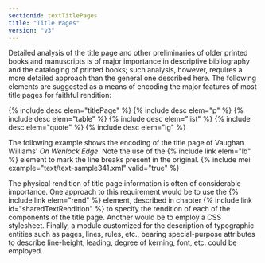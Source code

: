 ```yaml
---
sectionid: textTitlePages
title: "Title Pages"
version: "v3"
---
```


Detailed analysis of the title page and other preliminaries of older printed books and manuscripts is of major importance in descriptive bibliography and the cataloging of printed books; such analysis, however, requires a more detailed approach than the general one described here. The following elements are suggested as a means of encoding the major features of most title pages for faithful rendition:

  
{% include desc elem="titlePage" %} 
{% include desc elem="p" %} 
{% include desc elem="table" %} 
{% include desc elem="list" %} 
{% include desc elem="quote" %} 
{% include desc elem="lg" %} 
 

The following example shows the encoding of the title page of Vaughan Williams' *On Wenlock Edge*. Note the use of the {% include link elem="lb" %} element to mark the line breaks present in the original.
{% include mei example="text/text-sample341.xml" valid="true" %}
    
The physical rendition of title page information is often of considerable importance. One approach to this requirement would be to use the {% include link elem="rend" %} element, described in chapter {% include link id="sharedTextRendition" %} to specify the rendition of each of the components of the title page. Another would be to employ a CSS stylesheet. Finally, a module customized for the description of typographic entities such as pages, lines, rules, etc., bearing special-purpose attributes to describe line-height, leading, degree of kerning, font, etc. could be employed.
